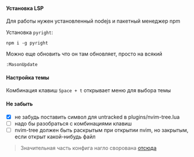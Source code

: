 

#### Установка LSP
Для работы нужен установленный nodejs и пакетный менеджер npm

Установка `pyright`:
```shell
npm i -g pyright
```

Можно еще обновить что он там обновляет, просто на всякий
```vim
:MasonUpdate
```

#### Настройка темы
Комбинация клавиш `Space + t` открывает меню для выбора темы


#### Не забыть
 - [x] не забудь поставить символ для untracked в plugins/nvim-tree.lua
 - [ ] надо бы разобраться с комбинациями клавиш
 - [ ] nvim-tree должен быть раскрытым при открытии nvim, но закрытым, если открыт какой-нибудь файл

> Значительная часть конфига нагло сворована [отсюда](https://github.com/Alexis12119/nvim-config/tree/master)

